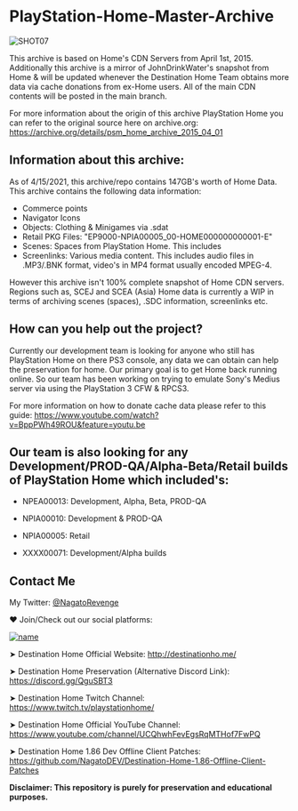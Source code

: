 # PlayStation-Home-Master-Archive

![SHOT07](https://user-images.githubusercontent.com/67494727/114958999-2a4a5500-9e32-11eb-8043-8ce833fdd6af.PNG)

This archive is based on Home's CDN Servers from April 1st, 2015. Additionally this archive is a mirror of JohnDrinkWater's snapshot from Home & will be updated whenever the Destination Home Team obtains more data via cache donations from ex-Home users. All of the main CDN contents will be posted in the main branch.

For more information about the origin of this archive PlayStation Home you can refer to the original source here on archive.org: https://archive.org/details/psm_home_archive_2015_04_01

## Information about this archive:

As of 4/15/2021, this archive/repo contains 147GB's worth of Home Data. This archive contains the following data information:

* Commerce points
* Navigator Icons
* Objects: Clothing & Minigames via .sdat
* Retail PKG Files: "EP9000-NPIA00005_00-HOME000000000001-E"
* Scenes: Spaces from PlayStation Home. This includes
* Screenlinks: Various media content. This includes audio files in .MP3/.BNK format, video's in MP4 format usually encoded MPEG-4.

However this archive isn't 100% complete snapshot of Home CDN servers. Regions such as, SCEJ and SCEA (Asia) Home data is currently a WIP in terms of archiving scenes (spaces), .SDC information, screenlinks etc.

## How can you help out the project?

Currently our development team is looking for anyone who still has PlayStation Home on there PS3 console, any data we can obtain can help the preservation for home. Our primary goal is to get Home back running online. So our team has been working on trying to emulate Sony's Medius server via using the PlayStation 3 CFW & RPCS3.

For more information on how to donate cache data please refer to this guide: https://www.youtube.com/watch?v=BppPWh49ROU&feature=youtu.be

## Our team is also looking for any Development/PROD-QA/Alpha-Beta/Retail builds of PlayStation Home which included's:

* NPEA00013: Development, Alpha, Beta, PROD-QA

* NPIA00010: Development & PROD-QA 

* NPIA00005: Retail

* XXXX00071: Development/Alpha builds

## Contact Me

My Twitter: [@NagatoRevenge](https://twitter.com/NagatoRevenge)


❤️ Join/Check out our social platforms:

[![name](https://discordapp.com/api/guilds/621722473695805450/widget.png?style=banner2&raw=true)](https://discord.gg/QguSBT3)

➤ Destination Home Official Website: http://destinationho.me/

➤ Destination Home Preservation (Alternative Discord Link): https://discord.gg/QguSBT3

➤ Destination Home Twitch Channel: https://www.twitch.tv/playstationhome/

➤ Destination Home Official YouTube Channel: https://www.youtube.com/channel/UCQhwhFevEgsRqMTHof7FwPQ

➤ Destination Home 1.86 Dev Offline Client Patches: https://github.com/NagatoDEV/Destination-Home-1.86-Offline-Client-Patches

**Disclaimer: This repository is purely for preservation and educational purposes.**
